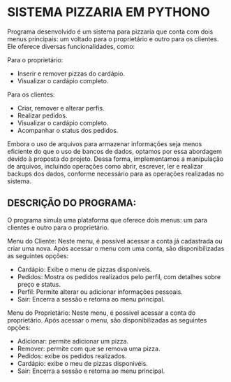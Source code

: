 # SISTEMA PIZZARIA EM PYTHONO 

Programa desenvolvido é um sistema para pizzaria que conta com dois menus principais: um voltado para o proprietário e outro para os clientes. Ele oferece diversas funcionalidades, como:

Para o proprietário:

- Inserir e remover pizzas do cardápio.
- Visualizar o cardápio completo.
  
Para os clientes:
- Criar, remover e alterar perfis.
- Realizar pedidos.
- Visualizar o cardápio completo.
- Acompanhar o status dos pedidos.
  
Embora o uso de arquivos para armazenar informações seja menos eficiente do que o uso de bancos de dados, optamos por essa abordagem devido à proposta do projeto. Dessa forma, implementamos a manipulação de arquivos, incluindo operações como abrir, escrever, ler e realizar backups dos dados, conforme necessário para as operações realizadas no sistema.

## DESCRIÇÃO DO PROGRAMA:

O programa simula uma plataforma que oferece dois menus: um para clientes e outro para o proprietário.

Menu do Cliente: Neste menu, é possível acessar a conta já cadastrada ou criar uma nova. Após acessar o menu com uma conta, são disponibilizadas as seguintes opções:

- Cardápio: Exibe o menu de pizzas disponíveis.
- Pedidos: Mostra os pedidos realizados pelo perfil, com detalhes sobre preço e status.
- Perfil: Permite alterar ou adicionar informações pessoais.
- Sair: Encerra a sessão e retorna ao menu principal.

Menu do Proprietário: Neste menu, é possivel acessar a conta do proprietário. Após acessar o menu, são disponibilizadas as seguintes opções:

- Adicionar: permite adicionar um pizza.
- Remover: permite com que se remova uma pizza.
- Pedidos: exibe os pedidos realizados.
- Cardápio: exibe o meu de pizzas disponivéis.
- Sair: Encerra a sessão e retorna ao menu principal.

    
